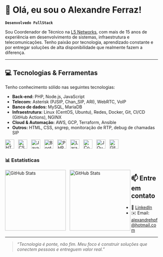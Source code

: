 # 👋 Olá, eu sou o Alexandre Ferraz!

**`Desenvolvedo FullStack`**

Sou Coordenador de Técnico na [L5 Networks](https://www.l5net.com.br), com mais de 15 anos de experiência em desenvolvimento de sistemas, infraestrutura e telecomunicações. Tenho paixão por tecnologia, aprendizado constante e por entregar soluções de alta disponibilidade que realmente fazem a diferença.

---

## 💻 Tecnologias & Ferramentas
Tenho conhecimento sólido nas seguintes tecnologias:

- **Back-end:** PHP, Node.js, JavaScript
- **Telecom:** Asterisk (PJSIP, Chan_SIP, ARI), WebRTC, VoIP
- **Banco de dados:** MySQL, MariaDB
- **Infraestrutura:** Linux (CentOS, Ubuntu), Redes, Docker, Git, CI/CD (GitHub Actions), NGINX
- **Cloud & Automação:** AWS, GCP, Terraform, Ansible
- **Outros:** HTML, CSS, sngrep, monitoração de RTP, debug de chamadas SIP

<img 
    align="left" 
    alt="HTML"
    title="HTML" 
    width="30px" 
    style="padding-right: 10px;" 
    src="https://cdn.jsdelivr.net/gh/devicons/devicon@latest/icons/html5/html5-original.svg" 
/>
<img 
    align="left" 
    alt="CSS" 
    title="CSS"
    width="30px" 
    style="padding-right: 10px;" 
    src="https://cdn.jsdelivr.net/gh/devicons/devicon@latest/icons/css3/css3-original.svg" 
/>
<img 
    align="left" 
    alt="JavaScript" 
    title="JavaScript"
    width="30px" 
    style="padding-right: 10px;" 
    src="https://cdn.jsdelivr.net/gh/devicons/devicon@latest/icons/javascript/javascript-original.svg" 
/>

<img 
    align="left" 
    alt="Bootstrap"
    title="Bootstrap" 
    width="30px" 
    style="padding-right: 10px;" 
    src="https://cdn.jsdelivr.net/gh/devicons/devicon@latest/icons/bootstrap/bootstrap-original.svg" 
/>


<img 
    align="left" 
    alt="PHP" 
    title="PHP"
    width="30px" 
    style="padding-right: 10px;" 
    src="https://cdn.jsdelivr.net/gh/devicons/devicon@latest/icons/php/php-original.svg" 
/>
<img 
    align="left" 
    alt="Laravel" 
    title="Laravel"
    width="30px" 
    style="padding-right: 10px;" 
    src="https://cdn.jsdelivr.net/gh/devicons/devicon@latest/icons/laravel/laravel-original.svg" 
/>
<img 
    align="left" 
    alt="Codeigniter" 
    title="Codeigniter"
    width="30px" 
    style="padding-right: 10px;" 
    src="https://cdn.jsdelivr.net/gh/devicons/devicon@latest/icons/codeigniter/codeigniter-plain-wordmark.svg" 
/>
<img 
    align="left" 
    alt="JQuery" 
    title="JQuery"
    width="30px" 
    style="padding-right: 10px;" 
    src="https://cdn.jsdelivr.net/gh/devicons/devicon@latest/icons/jquery/jquery-original.svg" 
/>
<img 
    align="left" 
    alt="Git" 
    title="Git"
    width="30px" 
    style="padding-right: 10px;" 
    src="https://cdn.jsdelivr.net/gh/devicons/devicon@latest/icons/git/git-original.svg" 
/>

<br/>
<br/>

### 📊 Estatísticas

<p>
  <img 
    align="left" 
    alt="GitHub Stats" 
    height="200" 
    style="padding-right: 10px;" 
    src="https://github-readme-stats.vercel.app/api?username=alexandrehpf&show_icons=true&theme=tokyonight&include_all_commits=true&locale=pt-br" 
  />

<img 
      align="left" 
      alt="GitHub Stats" 
      height="200" 
      src="https://github-readme-stats.vercel.app/api/top-langs/?username=alexandrehpf&theme=tokyonight&layout=compact&custom_title=Tecnologias&langs_count=9" 
  />

</p>

## 📫 Entre em contato
- 💼 [LinkedIn](https://www.linkedin.com/in/alexandreferraz)
- ✉️ Email: alexandrehpf@hotmail.com
 
---

> _“Tecnologia é ponte, não fim. Meu foco é construir soluções que conectem pessoas e entreguem valor real.”_
